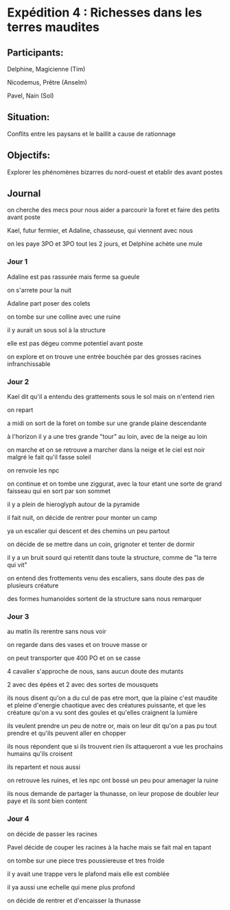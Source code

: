 # Expédition 4 : Richesses dans les terres maudites

## Participants:

Delphine, Magicienne (Tim)

Nicodemus, Prêtre (Anselm)

Pavel, Nain (Sol)

## Situation:

Conflits entre les paysans et le baillit a cause de rationnage 

## Objectifs:

Explorer les phénomènes bizarres du nord-ouest et etablir des avant postes

## Journal

on cherche des mecs pour nous aider a parcourir la foret et faire des petits avant poste

Kael, futur fermier, et Adaline, chasseuse, qui viennent avec nous

on les paye 3PO et 3PO tout les 2 jours, et Delphine achète une mule

### Jour 1

Adaline est pas rassurée mais ferme sa gueule

on s'arrete pour la nuit

Adaline part poser des colets

on tombe sur une colline avec une ruine

il y aurait un sous sol à la structure

elle est pas dégeu comme potentiel avant poste

on explore et on trouve une entrée bouchée par des grosses racines infranchissable

### Jour 2

Kael dit qu'il a entendu des grattements sous le sol mais on n'entend rien

on repart

a midi on sort de la foret on tombe sur une grande plaine descendante

à l'horizon il y a une tres grande "tour" au loin, avec de la neige au loin

on marche et on se retrouve a marcher dans la neige et le ciel est noir malgré le fait qu'il fasse soleil

on renvoie les npc

on continue et on tombe une ziggurat, avec la tour etant une sorte de grand faisseau qui en sort par son sommet

il y a plein de hieroglyph autour de la pyramide

il fait nuit, on décide de rentrer pour monter un camp

ya un escalier qui descent et des chemins un peu partout

on décide de se mettre dans un coin, grignoter et tenter de dormir

il y a un bruit sourd qui retentit dans toute la structure, comme de "la terre qui vit"

on entend des frottements venu des escaliers, sans doute des pas de plusieurs créature

des formes humanoides sortent de la structure sans nous remarquer

### Jour 3

au matin ils rerentre sans nous voir

on regarde dans des vases et on trouve masse or

on peut transporter que 400 PO et on se casse

4 cavalier s'approche de nous, sans aucun doute des mutants

2 avec des épées et 2 avec des sortes de mousquets

ils nous disent qu'on a du cul de pas etre mort, que la plaine c'est maudite et pleine d'energie chaotique avec des créatures puissante, et que les créature qu'on a vu sont des goules et qu'elles craignent la lumière

ils veulent prendre un peu de notre or, mais on leur dit qu'on a pas pu tout prendre et qu'ils peuvent aller en chopper

ils nous répondent que si ils trouvent rien ils attaqueront a vue les prochains humains qu'ils croisent

ils repartent et nous aussi

on retrouve les ruines, et les npc ont bossé un peu pour amenager la ruine

ils nous demande de partager la thunasse, on leur propose de doubler leur paye et ils sont bien content

### Jour 4

on décide de passer les racines 

Pavel décide de couper les racines à la hache mais se fait mal en tapant

on tombe sur une piece tres poussiereuse et tres froide

il y avait une trappe vers le plafond mais elle est comblée

il ya aussi une echelle qui mene plus profond

on décide de rentrer et d'encaisser la thunasse
